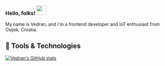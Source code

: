 ###  Hello, folks! <img src="https://raw.githubusercontent.com/MartinHeinz/MartinHeinz/master/wave.gif" width="30px">
My name is Vedran, and i'm a frontend developer and IoT enthusiast from Osijek, Croatia.

## :wrench: Tools & Technologies

[![Vedran's GitHub stats](https://github-readme-stats.vercel.app/api?username=vbrodar)](https://github.com/vbrodar/github-readme-stats)

